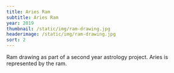 ```yaml
---
title: Aries Ram
subtitle: Aries Ram
year: 2019
thumbnail: /static/img/ram-drawing.jpg
headerimage: /static/img/ram-drawing.jpg
sort: 2
---
```

Ram drawing as part of a second year astrology project. Aries is represented by the ram.